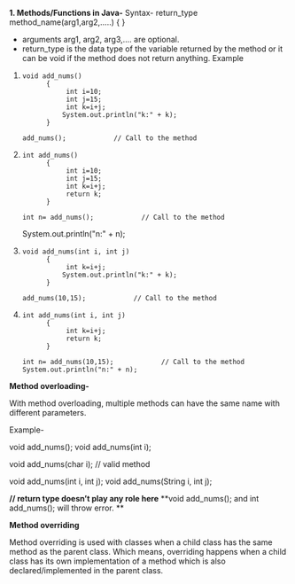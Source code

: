 
**1. Methods/Functions in Java-**
Syntax-
 return_type method_name(arg1,arg2,.....)
                     {
                     }

* arguments arg1, arg2, arg3,.... are optional.
* return_type is the data type of the variable returned by the method or it can be void if the method does not return anything.
Example

1)     void add_nums()
             {
                  int i=10;
                  int j=15;      
                  int k=i+j;       
                 System.out.println("k:" + k);   
             }

       add_nums();            // Call to the method
  
  
2)     int add_nums()
             {
                  int i=10;
                  int j=15;      
                  int k=i+j;       
                  return k;
             }

       int n= add_nums();            // Call to the method
      System.out.println("n:" + n);   
3)     void add_nums(int i, int j)
             {
                  int k=i+j;       
                 System.out.println("k:" + k);   
             }

       add_nums(10,15);            // Call to the method

4)     int add_nums(int i, int j)
             {                  
                  int k=i+j;       
                  return k;
             }

       int n= add_nums(10,15);            // Call to the method
       System.out.println("n:" + n);   

**Method overloading-**

With method overloading, multiple methods can have the same name with different parameters. 

Example-

void add_nums();
void add_nums(int i);

void add_nums(char i); // valid method

void add_nums(int i, int j);
void  add_nums(String i, int j);

**// return type doesn’t play any role here**
**void add_nums(); and int add_nums(); will throw error. **


**Method overriding**

Method overriding is used with classes when a child class has the same method as the parent class. Which means, overriding happens when a child class has its own implementation of a method which is also declared/implemented in the parent class.
